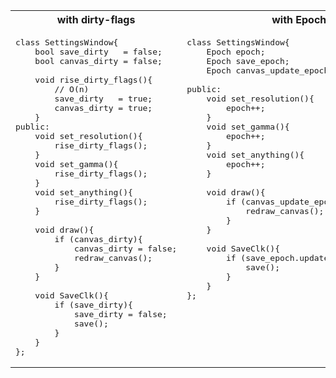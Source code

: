 

<table>
<tr> <th>with dirty-flags</th> <th>with Epochs</th> </tr>
<tr>
<td valign="top">

<pre lang="cpp">
class SettingsWindow{
    bool save_dirty   = false;
    bool canvas_dirty = false;

    void rise_dirty_flags(){
        // O(n)
        save_dirty   = true;
        canvas_dirty = true;
    }
public:
    void set_resolution(){
        rise_dirty_flags();
    }
    void set_gamma(){
        rise_dirty_flags();
    }
    void set_anything(){
        rise_dirty_flags();
    }

    void draw(){
        if (canvas_dirty){
            canvas_dirty = false;
            redraw_canvas();
        }
    }

    void SaveClk(){
        if (save_dirty){
            save_dirty = false;
            save();
        }
    }
};
</pre>

</td>
<td valign="top">

<pre lang="cpp">
class SettingsWindow{
    Epoch epoch;
    Epoch save_epoch;
    Epoch canvas_update_epoch;

public:
    void set_resolution(){
        epoch++;
    }
    void set_gamma(){
        epoch++;
    }
    void set_anything(){
        epoch++;
    }

    void draw(){
        if (canvas_update_epoch.update(epoch)){
            redraw_canvas();
        }
    }
    
    void SaveClk(){
        if (save_epoch.update(epoch)){
            save();
        }
    }
};
</pre>

</td>
</tr>
</table>